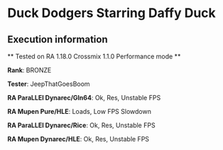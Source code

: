 # Duck Dodgers Starring Daffy Duck 

## Execution information

** Tested on RA 1.18.0 Crossmix 1.1.0 Performance mode **

**Rank**: BRONZE

**Tester**: JeepThatGoesBoom


**RA ParaLLEl Dynarec/Gln64**: Ok, Res, Unstable FPS

**RA Mupen Pure/HLE**: Loads, Low FPS Slowdown

**RA ParaLLEl Dynarec/Rice**: Ok, Res, Unstable FPS

**RA Mupen Dynarec/HLE**: Ok, Res, Unstable FPS